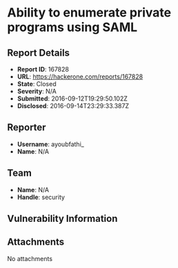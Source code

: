 # Ability to enumerate private programs using SAML

## Report Details
- **Report ID**: 167828
- **URL**: https://hackerone.com/reports/167828
- **State**: Closed
- **Severity**: N/A
- **Submitted**: 2016-09-12T19:29:50.102Z
- **Disclosed**: 2016-09-14T23:29:33.387Z

## Reporter
- **Username**: ayoubfathi_
- **Name**: N/A

## Team
- **Name**: N/A
- **Handle**: security

## Vulnerability Information


## Attachments
No attachments

